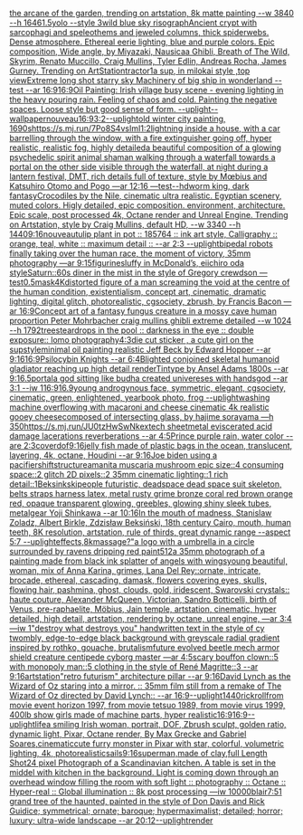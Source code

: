 [the arcane of the garden, trending on artstation, 8k matte painting --w 3840 --h 1646](https://www.ebank.nz/aiartgenerator?category=the%20arcane%20of%20the%20garden%2C%20trending%20on%20artstation%2C%208k%20matte%20painting%20--w%203840%20--h%201646)[1.5](https://www.ebank.nz/aiartgenerator?category=1.5)[yolo --style 3](https://www.ebank.nz/aiartgenerator?category=yolo%20--style%203)[wild blue sky risograph](https://www.ebank.nz/aiartgenerator?category=wild%20blue%20sky%20risograph)[Ancient crypt with sarcophagi and speleothems and jeweled columns, thick spiderwebs. Dense atmosphere. Ethereal eerie lighting, blue and purple colors. Epic composition, Wide angle, by Miyazaki, Nausicaa Ghibli, Breath of The Wild, Skyrim, Renato Muccillo, Craig Mullins, Tyler Edlin, Andreas Rocha, James Gurney. Trending on ArtStation](https://www.ebank.nz/aiartgenerator?category=Ancient%20crypt%20with%20sarcophagi%20and%20speleothems%20and%20jeweled%20columns%2C%20thick%20spiderwebs.%20Dense%20atmosphere.%20Ethereal%20eerie%20lighting%2C%20blue%20and%20purple%20colors.%20Epic%20composition%2C%20Wide%20angle%2C%20by%20Miyazaki%2C%20Nausicaa%20Ghibli%2C%20Breath%20of%20The%20Wild%2C%20Skyrim%2C%20Renato%20Muccillo%2C%20Craig%20Mullins%2C%20Tyler%20Edlin%2C%20Andreas%20Rocha%2C%20James%20Gurney.%20Trending%20on%20ArtStation)[tractor](https://www.ebank.nz/aiartgenerator?category=tractor)[1](https://www.ebank.nz/aiartgenerator?category=1)[a sup, in milokai style ,top view](https://www.ebank.nz/aiartgenerator?category=a%20sup%2C%20in%20milokai%20style%20%2Ctop%20view)[Extreme long shot starry sky Machinery of big ship in wonderland --test --ar 16:9](https://www.ebank.nz/aiartgenerator?category=Extreme%20long%20shot%20starry%20sky%20Machinery%20of%20big%20ship%20in%20wonderland%20--test%20--ar%2016%3A9)[16:9](https://www.ebank.nz/aiartgenerator?category=16%3A9)[Oil Painting: Irish village busy scene - evening lighting in the heavy pouring rain. Feeling of chaos and cold. Painting the negative spaces. Loose style but good sense of form. --uplight](https://www.ebank.nz/aiartgenerator?category=Oil%20Painting%3A%20Irish%20village%20busy%20scene%20-%20evening%20lighting%20in%20the%20heavy%20pouring%20rain.%20Feeling%20of%20chaos%20and%20cold.%20Painting%20the%20negative%20spaces.%20Loose%20style%20but%20good%20sense%20of%20form.%20--uplight)[--wallpaper](https://www.ebank.nz/aiartgenerator?category=--wallpaper)[nouveau](https://www.ebank.nz/aiartgenerator?category=nouveau)[16:9](https://www.ebank.nz/aiartgenerator?category=16%3A9)[3:2](https://www.ebank.nz/aiartgenerator?category=3%3A2)[--uplight](https://www.ebank.nz/aiartgenerator?category=--uplight)[old winter city painting, 1690s](https://www.ebank.nz/aiartgenerator?category=old%20winter%20city%20painting%2C%201690s)[<https://s.mj.run/7Po8S4vsImI>](https://www.ebank.nz/aiartgenerator?category=%3Chttps%3A//s.mj.run/7Po8S4vsImI%3E)[1:2](https://www.ebank.nz/aiartgenerator?category=1%3A2)[lightning inside a house, with a car barrelling through the window, with a fire extinguisher going off, hyper realistic, realistic fog, highly detailed](https://www.ebank.nz/aiartgenerator?category=lightning%20inside%20a%20house%2C%20with%20a%20car%20barrelling%20through%20the%20window%2C%20with%20a%20fire%20extinguisher%20going%20off%2C%20hyper%20realistic%2C%20realistic%20fog%2C%20highly%20detailed)[a beautiful composition of a glowing psychedelic spirit animal shaman walking through a waterfall towards a portal on the other side visible through the waterfall, at night during a lantern festival, DMT,  rich details full of texture, style by Mœbius and Katsuhiro Otomo and Pogo —ar 12:16 —test](https://www.ebank.nz/aiartgenerator?category=a%20beautiful%20composition%20of%20a%20glowing%20psychedelic%20spirit%20animal%20shaman%20walking%20through%20a%20waterfall%20towards%20a%20portal%20on%20the%20other%20side%20visible%20through%20the%20waterfall%2C%20at%20night%20during%20a%20lantern%20festival%2C%20DMT%2C%20%20rich%20details%20full%20of%20texture%2C%20style%20by%20M%C5%93bius%20and%20Katsuhiro%20Otomo%20and%20Pogo%20%E2%80%94ar%2012%3A16%20%E2%80%94test)[--hd](https://www.ebank.nz/aiartgenerator?category=--hd)[worm king, dark fantasy](https://www.ebank.nz/aiartgenerator?category=worm%20king%2C%20dark%20fantasy)[Crocodiles by the Nile, cinematic ultra realistic. Egyptian scenery, muted colors. Higly detailed, epic composition. environment, architecture. Epic scale, post processed 4k, Octane render and Unreal Engine. Trending on Artstation, style by Craig Mullins, default HD, --w 3340 --h 1440](https://www.ebank.nz/aiartgenerator?category=Crocodiles%20by%20the%20Nile%2C%20cinematic%20ultra%20realistic.%20Egyptian%20scenery%2C%20muted%20colors.%20Higly%20detailed%2C%20epic%20composition.%20environment%2C%20architecture.%20Epic%20scale%2C%20post%20processed%204k%2C%20Octane%20render%20and%20Unreal%20Engine.%20Trending%20on%20Artstation%2C%20style%20by%20Craig%20Mullins%2C%20default%20HD%2C%20--w%203340%20--h%201440)[9:16](https://www.ebank.nz/aiartgenerator?category=9%3A16)[nouveau](https://www.ebank.nz/aiartgenerator?category=nouveau)[tulip plant in pot :: 185764 :: ink art style, Calligraphy :: orange, teal, white :: maximum detail :: --ar 2:3 --uplight](https://www.ebank.nz/aiartgenerator?category=tulip%20plant%20in%20pot%20%3A%3A%20185764%20%3A%3A%20ink%20art%20style%2C%20Calligraphy%20%3A%3A%20orange%2C%20teal%2C%20white%20%3A%3A%20maximum%20detail%20%3A%3A%20--ar%202%3A3%20--uplight)[bipedal robots finally taking over the human race, the moment of victory, 35mm photography —ar 9:15](https://www.ebank.nz/aiartgenerator?category=bipedal%20robots%20finally%20taking%20over%20the%20human%20race%2C%20the%20moment%20of%20victory%2C%2035mm%20photography%20%E2%80%94ar%209%3A15)[figurines](https://www.ebank.nz/aiartgenerator?category=figurines)[luffy in McDonald’s, eiichiro oda style](https://www.ebank.nz/aiartgenerator?category=luffy%20in%20McDonald%E2%80%99s%2C%20eiichiro%20oda%20style)[Saturn::](https://www.ebank.nz/aiartgenerator?category=Saturn%3A%3A)[60s diner in the mist in the style of Gregory crewdson —test](https://www.ebank.nz/aiartgenerator?category=60s%20diner%20in%20the%20mist%20in%20the%20style%20of%20Gregory%20crewdson%20%E2%80%94test)[0.5](https://www.ebank.nz/aiartgenerator?category=0.5)[mask](https://www.ebank.nz/aiartgenerator?category=mask)[4K](https://www.ebank.nz/aiartgenerator?category=4K)[distorted figure of a man screaming the void at the centre of the human condition, existentialism, concept art, cinematic, dramatic lighting, digital glitch, photorealistic, cgsociety, zbrush, by Francis Bacon —ar 16:9](https://www.ebank.nz/aiartgenerator?category=distorted%20figure%20of%20a%20man%20screaming%20the%20void%20at%20the%20centre%20of%20the%20human%20condition%2C%20existentialism%2C%20concept%20art%2C%20cinematic%2C%20dramatic%20lighting%2C%20digital%20glitch%2C%20photorealistic%2C%20cgsociety%2C%20zbrush%2C%20by%20Francis%20Bacon%20%E2%80%94ar%2016%3A9)[Concept art of a fantasy fungus creature in a mossy cave human proportion Peter Mohrbacher craig mullins ghibli extreme detailed  --w 1024 --h 1792](https://www.ebank.nz/aiartgenerator?category=Concept%20art%20of%20a%20fantasy%20fungus%20creature%20in%20a%20mossy%20cave%20human%20proportion%20Peter%20Mohrbacher%20craig%20mullins%20ghibli%20extreme%20detailed%20%20--w%201024%20--h%201792)[trees](https://www.ebank.nz/aiartgenerator?category=trees)[teardrops in the pool :: darkness in the eye :: double exposure:: lomo photography](https://www.ebank.nz/aiartgenerator?category=teardrops%20in%20the%20pool%20%3A%3A%20darkness%20in%20the%20eye%20%3A%3A%20double%20exposure%3A%3A%20lomo%20photography)[4:3](https://www.ebank.nz/aiartgenerator?category=4%3A3)[die cut sticker , a cute girl on the sup](https://www.ebank.nz/aiartgenerator?category=die%20cut%20sticker%20%2C%20a%20cute%20girl%20on%20the%20sup)[style](https://www.ebank.nz/aiartgenerator?category=style)[minimal oil painting realistic Jeff Beck by Edward Hopper --ar 9:16](https://www.ebank.nz/aiartgenerator?category=minimal%20oil%20painting%20realistic%20Jeff%20Beck%20by%20Edward%20Hopper%20--ar%209%3A16)[16:9](https://www.ebank.nz/aiartgenerator?category=16%3A9)[Psilocybin Knights --ar 6:4](https://www.ebank.nz/aiartgenerator?category=Psilocybin%20Knights%20--ar%206%3A4)[Blighted conjoined skeletal  humanoid gladiator reaching up  high detail renderTintype by Ansel Adams 1800s --ar 9:16](https://www.ebank.nz/aiartgenerator?category=Blighted%20conjoined%20skeletal%20%20humanoid%20gladiator%20reaching%20up%20%20high%20detail%20renderTintype%20by%20Ansel%20Adams%201800s%20--ar%209%3A16)[.5](https://www.ebank.nz/aiartgenerator?category=.5)[portal](https://www.ebank.nz/aiartgenerator?category=portal)[a god sitting like budha created univereses with hands](https://www.ebank.nz/aiartgenerator?category=a%20god%20sitting%20like%20budha%20created%20univereses%20with%20hands)[god --ar 3:1 --iw 1](https://www.ebank.nz/aiartgenerator?category=god%20--ar%203%3A1%20--iw%201)[16:9](https://www.ebank.nz/aiartgenerator?category=16%3A9)[16.9](https://www.ebank.nz/aiartgenerator?category=16.9)[young androgynous face, symmetric, elegant, cgsociety, cinematic, green, enlightened, yearbook photo, frog --uplight](https://www.ebank.nz/aiartgenerator?category=young%20androgynous%20face%2C%20symmetric%2C%20elegant%2C%20cgsociety%2C%20cinematic%2C%20green%2C%20enlightened%2C%20yearbook%20photo%2C%20frog%20--uplight)[washing machine overflowing with macaroni and cheese cinematic 4k realistic gooey cheese](https://www.ebank.nz/aiartgenerator?category=washing%20machine%20overflowing%20with%20macaroni%20and%20cheese%20cinematic%204k%20realistic%20gooey%20cheese)[composed of intersecting glass, by hajime sorayama —h 350](https://www.ebank.nz/aiartgenerator?category=composed%20of%20intersecting%20glass%2C%20by%20hajime%20sorayama%20%E2%80%94h%20350)[<https://s.mj.run/JU0tzHwSwNk>](https://www.ebank.nz/aiartgenerator?category=%3Chttps%3A//s.mj.run/JU0tzHwSwNk%3E)[extech sheetmetal eviscerated acid damage lacerations reverberations --ar 4:5](https://www.ebank.nz/aiartgenerator?category=extech%20sheetmetal%20eviscerated%20acid%20damage%20lacerations%20reverberations%20--ar%204%3A5)[Prince purple rain, water color -- are 2:3](https://www.ebank.nz/aiartgenerator?category=Prince%20purple%20rain%2C%20water%20color%20--%20are%202%3A3)[cover](https://www.ebank.nz/aiartgenerator?category=cover)[dof](https://www.ebank.nz/aiartgenerator?category=dof)[9:16](https://www.ebank.nz/aiartgenerator?category=9%3A16)[jelly fish made of plastic bags in the ocean, translucent, layering, 4k, octane, Houdini --ar 9:16](https://www.ebank.nz/aiartgenerator?category=jelly%20fish%20made%20of%20plastic%20bags%20in%20the%20ocean%2C%20translucent%2C%20layering%2C%204k%2C%20octane%2C%20Houdini%20--ar%209%3A16)[Joe biden using a pacifier](https://www.ebank.nz/aiartgenerator?category=Joe%20biden%20using%20a%20pacifier)[shift](https://www.ebank.nz/aiartgenerator?category=shift)[structure](https://www.ebank.nz/aiartgenerator?category=structure)[amanita muscaria  mushroom epic size::4 consuming space::2 glitch 2D pixels::2 35mm cinematic lighting::1 rich detail::1](https://www.ebank.nz/aiartgenerator?category=amanita%20muscaria%20%20mushroom%20epic%20size%3A%3A4%20consuming%20space%3A%3A2%20glitch%202D%20pixels%3A%3A2%2035mm%20cinematic%20lighting%3A%3A1%20rich%20detail%3A%3A1)[Beksinkski](https://www.ebank.nz/aiartgenerator?category=Beksinkski)[people futuristic, deadspace dead space suit skeleton, belts straps harness latex, metal rusty grime bronze coral red brown orange red, opaque transparent glowing, greebles, glowing shiny sleek tubes, metalgear Yoji Shinkawa --ar 10:16](https://www.ebank.nz/aiartgenerator?category=people%20futuristic%2C%20deadspace%20dead%20space%20suit%20skeleton%2C%20belts%20straps%20harness%20latex%2C%20metal%20rusty%20grime%20bronze%20coral%20red%20brown%20orange%20red%2C%20opaque%20transparent%20glowing%2C%20greebles%2C%20glowing%20shiny%20sleek%20tubes%2C%20metalgear%20Yoji%20Shinkawa%20--ar%2010%3A16)[In the mouth of madness, Stanislaw Zoladz, Albert Birkle, Zdzisław Beksiński, 18th century Cairo, mouth, human teeth, 8K resolution, artstation, rule of thirds, great dynamic range --aspect 5:7 --uplight](https://www.ebank.nz/aiartgenerator?category=In%20the%20mouth%20of%20madness%2C%20Stanislaw%20Zoladz%2C%20Albert%20Birkle%2C%20Zdzis%C5%82aw%20Beksi%C5%84ski%2C%2018th%20century%20Cairo%2C%20mouth%2C%20human%20teeth%2C%208K%20resolution%2C%20artstation%2C%20rule%20of%20thirds%2C%20great%20dynamic%20range%20--aspect%205%3A7%20--uplight)[effects,8k](https://www.ebank.nz/aiartgenerator?category=effects%2C8k)[massage?"](https://www.ebank.nz/aiartgenerator?category=massage%3F%22)[a logo with a umbrella in a circle surrounded by ravens dripping red paint](https://www.ebank.nz/aiartgenerator?category=a%20logo%20with%20a%20umbrella%20in%20a%20circle%20surrounded%20by%20ravens%20dripping%20red%20paint)[512](https://www.ebank.nz/aiartgenerator?category=512)[a 35mm photograph of a painting made from black ink splatter of angels with wings](https://www.ebank.nz/aiartgenerator?category=a%2035mm%20photograph%20of%20a%20painting%20made%20from%20black%20ink%20splatter%20of%20angels%20with%20wings)[young beautiful, woman, mix of Anna Karina, grimes, Lana Del Rey::ornate, intricate, brocade, ethereal, cascading, damask, flowers covering eyes, skulls, flowing hair, pashmina, ghost, clouds, gold, iridescent, Swarovski crystals:: haute couture, Alexander McQueen, Victorian, Sandro Botticelli, birth of Venus, pre-raphaelite, Möbius, Jain temple, artstation, cinematic, hyper detailed, high detail, artstation, rendering by octane, unreal engine, —ar 3:4 —iw 1](https://www.ebank.nz/aiartgenerator?category=young%20beautiful%2C%20woman%2C%20mix%20of%20Anna%20Karina%2C%20grimes%2C%20Lana%20Del%20Rey%3A%3Aornate%2C%20intricate%2C%20brocade%2C%20ethereal%2C%20cascading%2C%20damask%2C%20flowers%20covering%20eyes%2C%20skulls%2C%20flowing%20hair%2C%20pashmina%2C%20ghost%2C%20clouds%2C%20gold%2C%20iridescent%2C%20Swarovski%20crystals%3A%3A%20haute%20couture%2C%20Alexander%20McQueen%2C%20Victorian%2C%20Sandro%20Botticelli%2C%20birth%20of%20Venus%2C%20pre-raphaelite%2C%20M%C3%B6bius%2C%20Jain%20temple%2C%20artstation%2C%20cinematic%2C%20hyper%20detailed%2C%20high%20detail%2C%20artstation%2C%20rendering%20by%20octane%2C%20unreal%20engine%2C%20%E2%80%94ar%203%3A4%20%E2%80%94iw%201)["destroy what destroys you" handwritten text in the style of cy twombly, edge-to-edge black background with greyscale radial gradient inspired by rothko, gouache, brutalism](https://www.ebank.nz/aiartgenerator?category=%22destroy%20what%20destroys%20you%22%20handwritten%20text%20in%20the%20style%20of%20cy%20twombly%2C%20edge-to-edge%20black%20background%20with%20greyscale%20radial%20gradient%20inspired%20by%20rothko%2C%20gouache%2C%20brutalism)[future evolved beetle mech armor shield creature centipede cyborg master —ar 4:5](https://www.ebank.nz/aiartgenerator?category=future%20evolved%20beetle%20mech%20armor%20shield%20creature%20centipede%20cyborg%20master%20%E2%80%94ar%204%3A5)[scary bouffon clown::5 with monopoly man::5 clothing in the style of René Magritte::3 --ar 9:16](https://www.ebank.nz/aiartgenerator?category=scary%20bouffon%20clown%3A%3A5%20with%20monopoly%20man%3A%3A5%20clothing%20in%20the%20style%20of%20Ren%C3%A9%20Magritte%3A%3A3%20--ar%209%3A16)[artstation](https://www.ebank.nz/aiartgenerator?category=artstation)["retro futurism" architecture pillar --ar 9:16](https://www.ebank.nz/aiartgenerator?category=%22retro%20futurism%22%20architecture%20pillar%20--ar%209%3A16)[David Lynch as the Wizard of Oz staring into a mirror. :: 35mm film still from a remake of The Wizard of Oz directed by David Lynch:: --ar 16:9](https://www.ebank.nz/aiartgenerator?category=David%20Lynch%20as%20the%20Wizard%20of%20Oz%20staring%20into%20a%20mirror.%20%3A%3A%2035mm%20film%20still%20from%20a%20remake%20of%20The%20Wizard%20of%20Oz%20directed%20by%20David%20Lynch%3A%3A%20--ar%2016%3A9)[--uplight](https://www.ebank.nz/aiartgenerator?category=--uplight)[1440](https://www.ebank.nz/aiartgenerator?category=1440)[rickroll](https://www.ebank.nz/aiartgenerator?category=rickroll)[from movie event horizon 1997, from movie tetsuo 1989, from movie virus 1999, 400lb show girls made of machine parts, hyper realistic](https://www.ebank.nz/aiartgenerator?category=from%20movie%20event%20horizon%201997%2C%20from%20movie%20tetsuo%201989%2C%20from%20movie%20virus%201999%2C%20400lb%20show%20girls%20made%20of%20machine%20parts%2C%20hyper%20realistic)[16:9](https://www.ebank.nz/aiartgenerator?category=16%3A9)[16:9](https://www.ebank.nz/aiartgenerator?category=16%3A9)[--uplight](https://www.ebank.nz/aiartgenerator?category=--uplight)[life](https://www.ebank.nz/aiartgenerator?category=life)[a smiling Irish woman, portrait, DOF, Zbrush sculpt, golden ratio, dynamic light, Pixar, Octane render, By Max Grecke and Gabriel Soares,cinematic](https://www.ebank.nz/aiartgenerator?category=a%20smiling%20Irish%20woman%2C%20portrait%2C%20DOF%2C%20Zbrush%20sculpt%2C%20golden%20ratio%2C%20dynamic%20light%2C%20Pixar%2C%20Octane%20render%2C%20By%20Max%20Grecke%20and%20Gabriel%20Soares%2Ccinematic)[cute furry monster in Pixar with star, colorful, volumetric lighting, 4k, photorealistic](https://www.ebank.nz/aiartgenerator?category=cute%20furry%20monster%20in%20Pixar%20with%20star%2C%20colorful%2C%20volumetric%20lighting%2C%204k%2C%20photorealistic)[sails](https://www.ebank.nz/aiartgenerator?category=sails)[9:16](https://www.ebank.nz/aiartgenerator?category=9%3A16)[superman,made of clay,full Length Shot](https://www.ebank.nz/aiartgenerator?category=superman%2Cmade%20of%20clay%2Cfull%20Length%20Shot)[24 pixel Photograph of a Scandinavian kitchen. A table is set in the middel with kitchen in the background. Light is coming down through an overhead window filling the room with soft light :: photography :: Octane :: Hyper-real :: Global illumination  :: 8k post processing —iw 10000](https://www.ebank.nz/aiartgenerator?category=24%20pixel%20Photograph%20of%20a%20Scandinavian%20kitchen.%20A%20table%20is%20set%20in%20the%20middel%20with%20kitchen%20in%20the%20background.%20Light%20is%20coming%20down%20through%20an%20overhead%20window%20filling%20the%20room%20with%20soft%20light%20%3A%3A%20photography%20%3A%3A%20Octane%20%3A%3A%20Hyper-real%20%3A%3A%20Global%20illumination%20%20%3A%3A%208k%20post%20processing%20%E2%80%94iw%2010000)[blair](https://www.ebank.nz/aiartgenerator?category=blair)[7:5](https://www.ebank.nz/aiartgenerator?category=7%3A5)[1 grand tree of the haunted, painted in the style of Don Davis and Rick Guidice; symmetrical; ornate; baroque; hypermaximalist; detailed; horror; luxury; ultra-wide landscape --ar 20:12](https://www.ebank.nz/aiartgenerator?category=1%20grand%20tree%20of%20the%20haunted%2C%20painted%20in%20the%20style%20of%20Don%20Davis%20and%20Rick%20Guidice%3B%20symmetrical%3B%20ornate%3B%20baroque%3B%20hypermaximalist%3B%20detailed%3B%20horror%3B%20luxury%3B%20ultra-wide%20landscape%20--ar%2020%3A12)[--uplight](https://www.ebank.nz/aiartgenerator?category=--uplight)[render](https://www.ebank.nz/aiartgenerator?category=render)